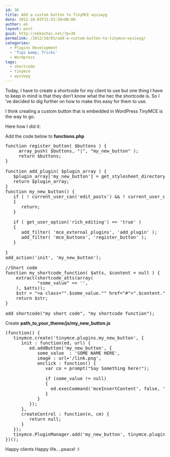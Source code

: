 ```yaml
---
id: 36
title: Add a custom button to TinyMCE wysiwyg
date: 2012-10-03T15:53:39+00:00
author: ek
layout: post
guid: http://ekkachai.net/?p=36
permalink: /2012/10/03/add-a-custom-button-to-tinymce-wysiwyg/
categories:
  - Plugins Development
  - 'Tips &amp; Tricks'
  - Wordpress
tags:
  - shortcode
  - tinymce
  - wysiwyg
---
```

Today, I have to create a shortcode for my client to use but one thing I have to keep in mind is that they don&#8217;t know what the hec the shortcode is. So I &#8216;ve decided to dig further on how to make this easy for them to use.

I think creating a custom button that is embedded in WordPress TinyMCE is the way to go.

Here how I did it:

Add the code below to **functions.php**

<pre>function register_button( $buttons ) {
     array_push( $buttons, "|", "my_new_button" );
     return $buttons;
}

function add_plugin( $plugin_array ) {
   $plugin_array['my_new_button'] = get_stylesheet_directory_uri() . '/js/my_new_button.js';
   return $plugin_array;
}
function my_new_button() {
   if ( ! current_user_can('edit_posts') && ! current_user_can('edit_pages') )
   {
      return;
   }

   if ( get_user_option('rich_editing') == 'true' )
   {
      add_filter( 'mce_external_plugins', 'add_plugin' );
      add_filter( 'mce_buttons', 'register_button' );
   }

}
add_action('init', 'my_new_button');

//Short code
function my_shortcode_function( $atts, $content = null ) {
	extract(shortcode_atts(array(
			"some_value" =&gt; '',
	), $atts));
	$str = "&lt;a class="&quot;.$some_value.&quot;" href="#"&gt;".$content."&lt;/a&gt;";
	return $str;
}

add_shortcode("my_short_code", "my_shortcode_function");
</pre>

Create **path\_to\_your\_theme/js/my\_new_button.js**

<pre>(function() {
   tinymce.create('tinymce.plugins.my_new_button', {
      init : function(ed, url) {
         ed.addButton('my_new_button', {
            some_value  : 'SOME NAME HERE',
            image : url+'/link.png',
            onclick : function() {
               var co = prompt("Say Something here!");

               if (some_value != null)
               {
                 ed.execCommand('mceInsertContent', false, '[my_short_code]'+some_value+'[/my_short_code]');
               }
            }
         });
      },
      createControl : function(n, cm) {
         return null;
      }
   });
   tinymce.PluginManager.add('my_new_button', tinymce.plugins.my_new_button);
})();
</pre>

Happy clients Happy life&#8230;.peace! <img src="http://ekkachai.net/wp-includes/images/smilies/simple-smile.png" alt=":)" class="wp-smiley" style="height: 1em; max-height: 1em;" />